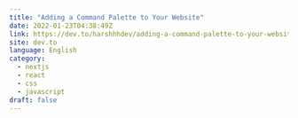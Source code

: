 ```yaml
---
title: "Adding a Command Palette to Your Website"
date: 2022-01-23T04:38:49Z
link: https://dev.to/harshhhdev/adding-a-command-palette-to-your-website-5cpp?utm_medium=RSS&utm_source=news.12bit.vn
site: dev.to
language: English
category:
  - nextjs
  - react
  - css
  - javascript
draft: false
---
```

